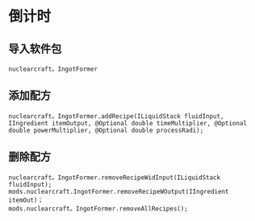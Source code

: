 # 倒计时

## 导入软件包
`nuclearcraft。IngotFormer`

## 添加配方
```zenscript
nuclearcraft。IngotFormer.addRecipe(ILiquidStack fluidInput, IIngredient itemOutput, @Optional double timeMultiplier, @Optional double powerMultiplier, @Optional double processRadi);
```

## 删除配方
```zenscript
nuclearcraft。IngotFormer.removeRecipeWidInput(ILiquidStack fluidInput);
mods.nuclearcraft.IngotFormer.removeRecipeWOutput(IIngredient itemOut)；
mods.nuclearcraft。IngotFormer.removeAllRecipes();
```